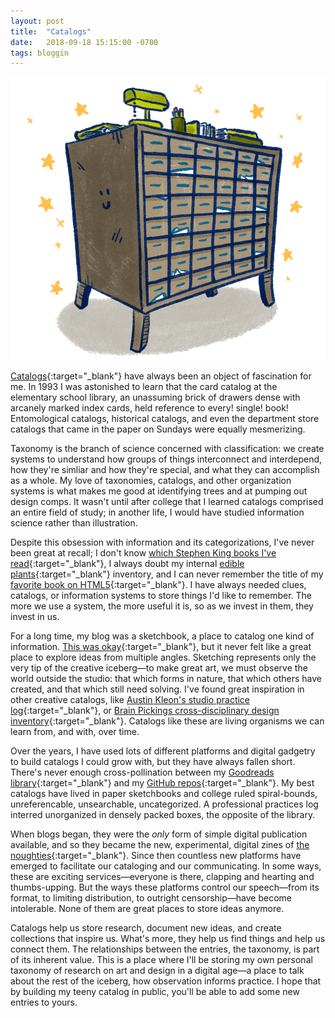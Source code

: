 ```yaml
---
layout: post
title:  "Catalogs"
date:   2018-09-18 15:15:00 -0700
tags: bloggin
---
```


![catalog](/assets/postImages/0921-catalog2.gif)

[Catalogs](https://en.wikipedia.org/wiki/Catalog){:target="_blank"} have always been an object of fascination for me. In 1993 I was astonished to learn that the card catalog at the elementary school library, an unassuming brick of drawers dense with arcanely marked index cards, held reference to every! single! book! Entomological catalogs, historical catalogs, and even the department store catalogs that came in the paper on Sundays were equally mesmerizing.

Taxonomy is the branch of science concerned with classification: we create systems to understand how groups of things interconnect and interdepend, how they're simliar and how they're special, and what they can accomplish as a whole. My love of taxonomies, catalogs, and other organization systems is what makes me good at identifying trees and at pumping out design comps. It wasn't until after college that I learned catalogs comprised an entire field of study; in another life, I would have studied information science rather than illustration.

Despite this obsession with information and its categorizations, I've never been great at recall; I don't know [which Stephen King books I've read](https://www.goodreads.com/review/list/1398297-joycer?utf8=%E2%9C%93&search%5Bquery%5D=stephen+king){:target="_blank"}, I always doubt my internal [edible plants](https://www.google.com/search?q=chicken+of+the+woods&source=lnms&tbm=isch&sa=X&ved=0ahUKEwiigK2AjcjdAhW7HjQIHQcfC9YQ_AUIDigB&biw=1680&bih=948){:target="_blank"} inventory, and I can never remember the title of my [favorite book on HTML5](https://books.google.com/books/about/HTML5.html?id=uuGbAgAAQBAJ&source=kp_book_description){:target="_blank"}. I have always needed clues, catalogs, or information systems to store things I'd like to remember. The more we use a system, the more useful it is, so as we invest in them, they invest in us.

For a long time, my blog was a sketchbook, a place to catalog one kind of information. [This was okay](http://teenyrobots.tumblr.com){:target="_blank"}, but it never felt like a great place to explore ideas from multiple angles. Sketching represents only the very tip of the creative iceberg—to make great art, we must observe the world outside the studio: that which forms in nature, that which others have created, and that which still need solving. I've found great inspiration in other creative catalogs, like [Austin Kleon's studio practice log](https://austinkleon.com/){:target="_blank"}, or [Brain Pickings cross-disciplinary design inventory](https://www.brainpickings.org/){:target="_blank"}. Catalogs like these are living organisms we can learn from, and with, over time.

Over the years, I have used lots of different platforms and digital gadgetry to build catalogs I could grow with, but they have always fallen short. There's never enough cross-pollination between my [Goodreads library](https://www.goodreads.com/user/show/1398297-joycer){:target="_blank"} and my [GitHub repos](https://github.com/teenyrobots){:target="_blank"}. My best catalogs have lived in paper sketchbooks and college ruled spiral-bounds, unreferencable, unsearchable, uncategorized. A professional practices log interred unorganized in densely packed boxes, the opposite of the library.

When blogs began, they were the *only* form of simple digital publication available, and so they became the new, experimental, digital zines of [the noughties](https://en.wiktionary.org/wiki/noughties){:target="_blank"}. Since then countless new platforms have emerged to facilitate our cataloging and our communicating. In some ways, these are exciting services—everyone is there, clapping and hearting and thumbs-upping. But the ways these platforms control our speech—from its format, to limiting distribution, to outright censorship—have become intolerable. None of them are great places to store ideas anymore.

Catalogs help us store research, document new ideas, and create collections that inspire us. What's more, they help us find things and help us connect them. The relationships between the entries, the taxonomy, is part of its inherent value. This is a place where I'll be storing my own personal taxonomy of research on art and design in a digital age—a place to talk about the rest of the iceberg, how observation informs practice. I hope that by building my teeny catalog in public, you'll be able to add some new entries to yours.